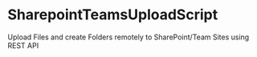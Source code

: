 # SharepointTeamsUploadScript
Upload Files and create Folders remotely to SharePoint/Team Sites using REST API
